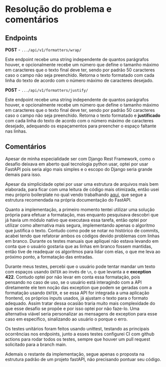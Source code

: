# Resolução do problema e comentários

## Endpoints

**POST** - `.../api/v1/formatters/wrap/`

Este endpoint recebe uma string independente de quantos parágrafos houver, e opcionalmente recebe um número que define o tamanho máximo em caracteres que o texto final deve ter, sendo por padrão 50 caracteres caso o campo não seja preenchido. Retorna o texto formatado com cada linha do texto de acordo com o número máximo de caracteres desejado.

**POST** - `.../api/v1/formatters/justify/`

Este endpoint recebe uma string independente de quantos parágrafos houver, e opcionalmente recebe um número que define o tamanho máximo em caracteres que o texto final deve ter, sendo por padrão 50 caracteres caso o campo não seja preenchido. Retorna o texto formatado e **justificado** com cada linha do texto de acordo com o número máximo de caracteres desejado, adequando os espaçamentos para preencher o espaço faltante nas linhas.


## Comentários

Apesar de minha especialidade ser com Django Rest Framework, como o desafio deixava em aberto qual tecnologia python usar, optei por usar FastAPI pois seria algo mais simples e o escopo do Django seria grande demais para isso.

Apesar da simplicidade optei por usar uma estrutura de arquivos mais bem elaborada, para ficar com uma leitura de código mais otimizada, então usei meu próprio boilerplate no qual vendo trabalhando [aqui](https://github.com/mts-lucas/furious-api), que segue a estrutura recomendada na própria documentação do FastAPI.

Quanto a implementação, a primeiro momento tentei utilizar uma solução própria para efetuar a formatação, mas enquanto pesquisava descobri que já havia um módulo nativo que executava essa tarefa, então optei por utilizar como alternativa mais segura, implementando apenas o algoritmo que justifica o texto. Contudo como pode se notar no histórico de commits, acabei tendo que refatorar ambos os códigos devido problemas com linhas em branco. Durante os testes manuais que apliquei não estava levando em conta que o usuário gostaria que as linhas em branco fossem mantidas, então tive de readequar os algoritmos para lidar com elas, o que me leva ao próximo ponto, a formatação das entradas.

Durante meus testes, percebi que o usuário pode tentar mandar um texto com espaços usando `ENTER` ao invés de `\n`, o que levanta a e **exception 422**. Contudo optei por não levar em conta essa formatação, pois pensando no caso de uso, se o usuário está interagindo com a API diretamente ele tem noção das exception que podem se geradas com a formatação usando `ENTER`, e se essa API for integrada a uma aplicação frontend, os próprios inputs usados, já ajustam o texto para o formato adequado. Assim tratar dessa ocasião traria muito mais complexidade do que esse desafio se propõe e por isso optei por não faze-lo. Uma alternativa viável seria personalizar as mensagens de exception para esse caso em específico, sinalizando ao usuário o porque o erro.

Os testes unitários foram feitos usando unittest, testando as principais ocorrências nos endpoints, junto a esses testes configurei CI com github actions para rodar todos os testes, sempre que houver um pull request solicitado para a branch main.

Ademais o restante da implementação, segue apenas o proposta na estrutura padrão de um projeto fastAPI, não precisando pontuar seu código.